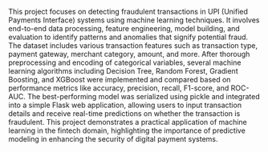 This project focuses on detecting fraudulent transactions in UPI (Unified Payments Interface) systems using machine learning techniques. It involves end-to-end data processing, feature engineering, model building, and evaluation to identify patterns and anomalies that signify potential fraud. The dataset includes various transaction features such as transaction type, payment gateway, merchant category, amount, and more. After thorough preprocessing and encoding of categorical variables, several machine learning algorithms including Decision Tree, Random Forest, Gradient Boosting, and XGBoost were implemented and compared based on performance metrics like accuracy, precision, recall, F1-score, and ROC-AUC. The best-performing model was serialized using pickle and integrated into a simple Flask web application, allowing users to input transaction details and receive real-time predictions on whether the transaction is fraudulent. This project demonstrates a practical application of machine learning in the fintech domain, highlighting the importance of predictive modeling in enhancing the security of digital payment systems.




